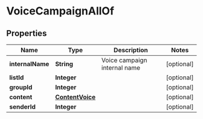 

# VoiceCampaignAllOf


## Properties

| Name | Type | Description | Notes |
|------------ | ------------- | ------------- | -------------|
|**internalName** | **String** | Voice campaign internal name |  [optional] |
|**listId** | **Integer** |  |  [optional] |
|**groupId** | **Integer** |  |  [optional] |
|**content** | [**ContentVoice**](ContentVoice.md) |  |  [optional] |
|**senderId** | **Integer** |  |  [optional] |



